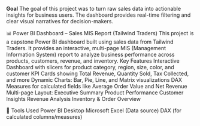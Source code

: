 **Goal**
The goal of this project was to turn raw sales data into actionable insights for business users. The dashboard provides real-time filtering and clear visual narratives for decision-makers.


📊 Power BI Dashboard – Sales MIS Report (Tailwind Traders)
This project is a capstone Power BI dashboard built using sales data from Tailwind Traders. It provides an interactive, multi-page MIS (Management Information System) report to analyze business performance across products, customers, revenue, and inventory.
Key Features
  Interactive Dashboard with slicers for product category, region, size, color, and customer
  KPI Cards showing Total Revenue, Quantity Sold, Tax Collected, and more
  Dynamic Charts: Bar, Pie, Line, and Matrix visualizations
  DAX Measures for calculated fields like Average Order Value and Net Revenue
  Multi-page Layout:
      Executive Summary
      Product Performance
      Customer Insights
      Revenue Analysis
      Inventory & Order Overview

🔧 Tools Used
    Power BI Desktop
    Microsoft Excel (Data source)
    DAX (for calculated columns/measures)
